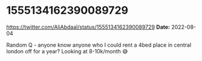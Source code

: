 # 1555134162390089729
https://twitter.com/AliAbdaal/status/1555134162390089729
**Date:** 2022-08-04

Random Q - anyone know anyone who I could rent a 4bed place in central london off for a year? Looking at 8-10k/month 😅
